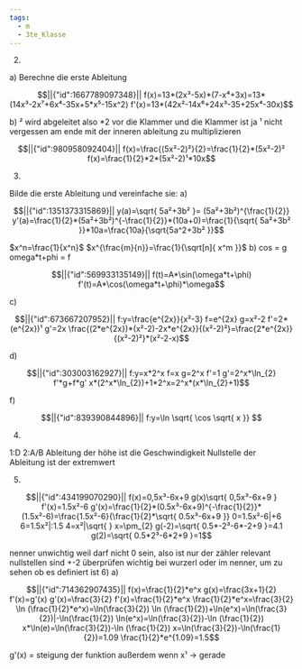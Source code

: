 ```yaml
---
tags:
  - m
  - 3te_Klasse
---
```

2)
a)
Berechne die erste Ableitung
```math
||{"id":1667789097348}||

f(x)=13*(2x³-5x)*(7-x⁴+3x)=13*(14x³-2x⁷+6x⁴-35x+5*x⁵-15x^2)
f'(x)=13*(42x²-14x⁶+24x³-35+25x⁴-30x)
```
b)
² wird abgeleitet also \*2 vor die Klammer und die Klammer ist ja ¹
nicht vergessen am ende mit der inneren ableitung zu multiplizieren
```math
||{"id":980958092404}||

f(x)=\frac{(5x²-2)²}{2}=\frac{1}{2}*(5x²-2)²
f(x)=\frac{1}{2}*2*(5x²-2)¹*10x
```
3)
Bilde die erste Ableitung und vereinfache sie:
a)
```math
||{"id":1351373315869}||

y(a)=\sqrt{ 5a²+3b² }= (5a²+3b²)^{\frac{1}{2}}
y'(a)=\frac{1}{2}*(5a²+3b²)^{-\frac{1}{2}}*(10a+0)=\frac{1}{\sqrt{ 5a²+3b² }}*10a=\frac{10a}{\sqrt{5a^2+3b² }}
```
$x^n=\frac{1}{x^n}$
$x^{\frac{m}{n}}=\frac{1}{\sqrt[n]{ x^m }}$
b)
cos = g
omega\*t+phi = f
```math
||{"id":569933135149}||

f(t)=A*\sin(\omega*t+\phi)
f'(t)=A*\cos(\omega*t+\phi)*\omega
```
c)
```math
||{"id":673667207952}||

f:y=\frac{e^{2x}}{x²-3}
f=e^{2x}
g=x²-2
f'=2*(e^{2x})¹ 
g'=2x
\frac{(2*e^{2x})*(x²-2)-2x*e^{2x}}{(x²-2)²}=\frac{2*e^{2x}}{(x²-2)²}*(x²-2-x)
```
d)
```math
||{"id":303003162927}||

f:y=x*2^x
f=x
g=2^x
f'=1
g'=2^x*\ln_{2} 
f'*g+f*g'
x*(2^x*\ln_{2})+1*2^x=2^x*(x*\ln_{2}+1)
```
f)
```math
||{"id":839390844896}||

f:y=\ln \sqrt{ \cos \sqrt{ x }} 

```
4)
1:D
2:A/B
Ableitung der höhe ist die Geschwindigkeit
Nullstelle der Ableitung ist der extremwert

5)
```math
||{"id":434199070290}||

f(x)=0,5x³-6x+9
g(x)\sqrt{ 0,5x³-6x+9 }
f'(x)=1.5x²-6
g'(x)=\frac{1}{2}*(0.5x³-6x+9)^{-\frac{1}{2}}*(1.5x²-6)=\frac{1.5x²-6}{\frac{1}{2}*\sqrt{ 0.5x³-6x+9 }} 
0=1.5x²-6|+6
6=1.5x²|:1.5
4=x²|\sqrt{  }
x=\pm_{2}
g(-2)=\sqrt{ 0.5*-2³-6*-2+9 }=4.1
g(2)=\sqrt{ 0.5*2³-6*2+9 }=1
```
nenner unwichtig weil darf nicht 0 sein, also ist nur der zähler relevant
nullstellen sind +-2
überprüfen wichtig bei wurzerl oder im nenner, um zu sehen ob es definiert ist
6)
a)
```math
||{"id":714362907435}||

f(x)=\frac{1}{2}*e^x
g(x)=\frac{3x+1}{2}
f'(x)=g'(x)
g'(x)=\frac{3}{2}
f'(x)=\frac{1}{2}*e^x
\frac{1}{2}*e^x=\frac{3}{2}
\ln (\frac{1}{2}*e^x)=\ln(\frac{3}{2})
\ln (\frac{1}{2})+\ln(e^x)=\ln(\frac{3}{2})|-\ln(\frac{1}{2})
\ln(e^x)=\ln(\frac{3}{2})-\ln (\frac{1}{2})
x*\ln(e)=\ln(\frac{3}{2})-\ln (\frac{1}{2})
x=\ln(\frac{3}{2})-\ln(\frac{1}{2})=1.09 
\frac{1}{2}*e^{1.09}=1.5
```
g'(x) = steigung der funktion
außerdem wenn x¹ → gerade